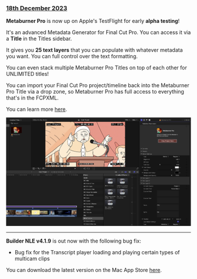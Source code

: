 ### [18th December 2023](/news/20231218)

**Metaburner Pro** is now up on Apple's TestFlight for early **alpha testing**!

It's an advanced Metadata Generator for Final Cut Pro. You can access it via a **Title** in the Titles sidebar.

It gives you **25 text layers** that you can populate with whatever metadata you want. You can full control over the text formatting.

You can even stack multiple Metaburner Pro Titles on top of each other for UNLIMITED titles!

You can import your Final Cut Pro project/timeline back into the Metaburner Pro Title via a drop zone, so Metaburner Pro has full access to everything that's in the FCPXML.

You can learn more [here](https://metaburner.pro).

![](/static/metaburner-pro-screenshot.jpeg)

---

**Builder NLE v4.1.9** is out now with the following bug fix:

- Bug fix for the Transcript player loading and playing certain types of multicam clips

You can download the latest version on the Mac App Store [here](https://apps.apple.com/au/app/builder-nle/id6450122801?mt=12).